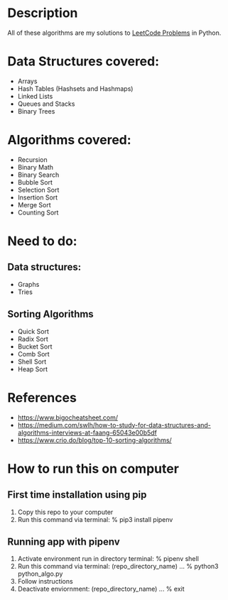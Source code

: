 # Description
All of these algorithms are my solutions to [LeetCode Problems](https://leetcode.com/explore/) in Python.

# Data Structures covered:
* Arrays
* Hash Tables (Hashsets and Hashmaps)
* Linked Lists
* Queues and Stacks
* Binary Trees

# Algorithms covered:
* Recursion
* Binary Math
* Binary Search
* Bubble Sort
* Selection Sort
* Insertion Sort
* Merge Sort
* Counting Sort

# Need to do:
## Data structures:
* Graphs
* Tries

## Sorting Algorithms
* Quick Sort
* Radix Sort
* Bucket Sort
* Comb Sort
* Shell Sort
* Heap Sort

# References
* https://www.bigocheatsheet.com/
* https://medium.com/swlh/how-to-study-for-data-structures-and-algorithms-interviews-at-faang-65043e00b5df
* https://www.crio.do/blog/top-10-sorting-algorithms/

# How to run this on computer
## First time installation using pip
1. Copy this repo to your computer
2. Run this command via terminal: % pip3 install pipenv

## Running app with pipenv
1. Activate environment run in directory terminal: % pipenv shell
2. Run this command via terminal: (repo_directory_name) ... % python3 python_algo.py
3. Follow instructions
4. Deactivate enviornment: (repo_directory_name) ... % exit

